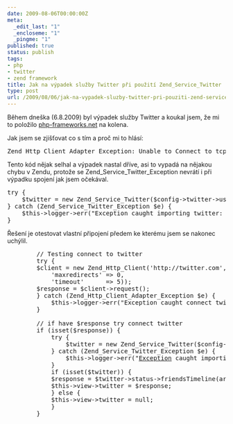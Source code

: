 ```yaml
---
date: 2009-08-06T00:00:00Z
meta:
  _edit_last: "1"
  _encloseme: "1"
  _pingme: "1"
published: true
status: publish
tags:
- php
- twitter
- zend framework
title: Jak na výpadek služby Twitter při použití Zend_Service_Twitter
type: post
url: /2009/08/06/jak-na-vypadek-sluzby-twitter-pri-pouziti-zend-service-twitter/
---
```


Během dneška (6.8.2009) byl výpadek služby Twitter a koukal jsem, že mi to položilo <a href="http://php-frameworks.net">php-frameworks.net</a> na kolena.

Jak jsem se zjišťovat co s tím a proč mi to hlásí:
<pre>
Zend_Http_Client_Adapter_Exception: Unable to Connect to tcp://twitter.com:80. Error #110: Connection timed out in /srv/lib/php/Zend/Http/Client/Adapter/Socket.php on line 213
</pre>

Tento kód nějak selhal a výpadek nastal dříve, asi to vypadá na nějakou chybu v Zendu, protože se Zend_Service_Twitter_Exception nevrátí i při výpadku spojení jak jsem očekával.

<pre>
try {
	$twitter = new Zend_Service_Twitter($config-&gt;twitter-&gt;username, $config-&gt;twitter-&gt;password);
} catch (Zend_Service_Twitter_Exception $e) {
	$this-&gt;logger-&gt;err("Exception caught importing twitter: {$e-&gt;getMessage()}\n");
}
</pre>

Řešení je otestovat vlastní připojení předem ke kterému jsem se nakonec uchýlil.

<pre>
		// Testing connect to twitter
		try {
		$client = new Zend_Http_Client('http://twitter.com', array(
			'maxredirects' =&gt; 0,
			'timeout'      =&gt; 5));
		$response = $client-&gt;request();
		} catch (Zend_Http_Client_Adapter_Exception $e) {
			$this-&gt;logger-&gt;err("Exception caught connect twitter: {$e-&gt;getMessage()}\n");
		}

		// if have $response try connect twitter
		if (isset($response)) {
			try {
				$twitter = new Zend_Service_Twitter($config-&gt;twitter-&gt;username, $config-&gt;twitter-&gt;password);
			} catch (Zend_Service_Twitter_Exception $e) {
				$this-&gt;logger-&gt;err("<a href="http://www.unlocalize.com/">Exception</a> caught importing twitter: {$e-&gt;getMessage()}\n");
			}
			if (isset($twitter)) {
			$response = $twitter-&gt;status-&gt;friendsTimeline(array("count" =&gt; $config-&gt;twitter-&gt;count));
			$this-&gt;view-&gt;twitter = $response;
			} else {
			$this-&gt;view-&gt;twitter = null;
			}
		}
</pre>


